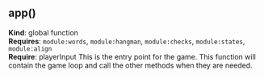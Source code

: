 <a name="app"></a>

## app()
**Kind**: global function  
**Requires**: <code>module:words</code>, <code>module:hangman</code>, <code>module:checks</code>, <code>module:states</code>, <code>module:align</code>  
**Require**: playerInput
This is the entry point for the game. This function will contain the game loop and call the other methods when they are needed.  
